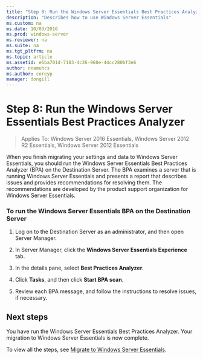 ```yaml
---
title: "Step 8: Run the Windows Server Essentials Best Practices Analyzer"
description: "Describes how to use Windows Server Essentials"
ms.custom: na
ms.date: 10/03/2016
ms.prod: windows-server
ms.reviewer: na
ms.suite: na
ms.tgt_pltfrm: na
ms.topic: article
ms.assetid: e6ba701d-7183-4c26-960e-44cc280bf3e6
author: nnamuhcs
ms.author: coreyp
manager: dongill
---
```


# Step 8: Run the Windows Server Essentials Best Practices Analyzer

>Applies To: Windows Server 2016 Essentials, Windows Server 2012 R2 Essentials, Windows Server 2012 Essentials

When you finish migrating your settings and data to  Windows Server Essentials, you should run the  Windows Server Essentials Best Practices Analyzer (BPA) on the Destination Server. The BPA examines a server that is running  Windows Server Essentials and presents a report that describes issues and provides recommendations for resolving them. The recommendations are developed by the product support organization for  Windows Server Essentials.  
  
### To run the  Windows Server Essentials BPA on the Destination Server  
  
1.  Log on to the Destination Server as an administrator, and then open Server Manager.  
  
2.  In Server Manager, click the **Windows Server Essentials Experience** tab.  
  
3.  In the details pane, select **Best Practices Analyzer**.  
  
4.  Click **Tasks**, and then click **Start BPA scan**.  
  
5.  Review each BPA message, and follow the instructions to resolve issues, if necessary.  
  
## Next steps  
 You have run the  Windows Server Essentials Best Practices Analyzer. Your migration to  Windows Server Essentials is now complete.  
  

To view all the steps, see [Migrate to Windows Server Essentials](Migrate-from-Previous-Versions-to-Windows-Server-Essentials-or-Windows-Server-Essentials-Experience.md).

